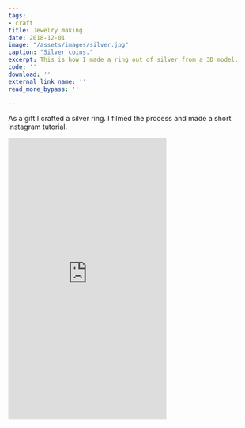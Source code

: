 ```yaml
---
tags:
- craft
title: Jewelry making
date: 2018-12-01
image: "/assets/images/silver.jpg"
caption: "Silver coins."
excerpt: This is how I made a ring out of silver from a 3D model.
code: ''
download: ''
external_link_name: ''
read_more_bypass: ''

---
```

As a gift I crafted a silver ring. I filmed the process and made a short instagram tutorial.

<iframe src="https://player.vimeo.com/video/361252996" width="320" height="570" frameborder="0" allow="autoplay; fullscreen" allowfullscreen></iframe>